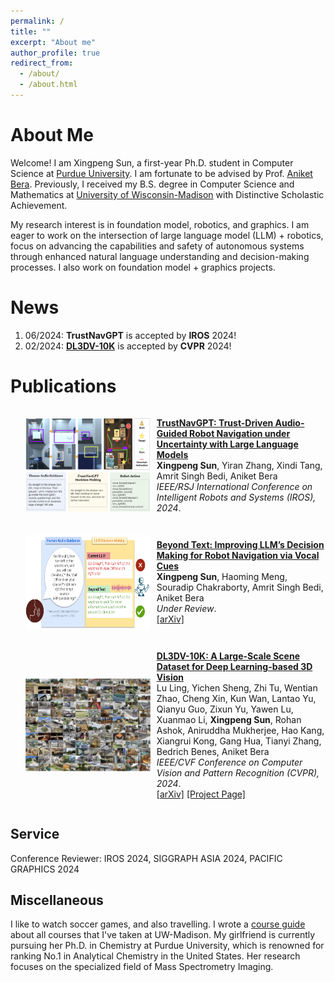 ```yaml
---
permalink: /
title: ""
excerpt: "About me"
author_profile: true
redirect_from: 
  - /about/
  - /about.html
---
```


About Me
======
Welcome! I am Xingpeng Sun, a first-year Ph.D. student in Computer Science at [Purdue University](https://www.cs.purdue.edu/). I am fortunate to be advised by Prof. [Aniket Bera](https://scholar.google.com/citations?hl=en&user=q3UdHk4AAAAJ&view_op=list_works&sortby=pubdate). Previously, I received my B.S. degree in Computer Science and Mathematics at [University of Wisconsin-Madison](https://www.wisc.edu/) with Distinctive Scholastic Achievement. 

My research interest is in foundation model, robotics, and graphics. I am eager to work on the intersection of large language model (LLM) + robotics, focus on advancing the capabilities and safety of autonomous systems through enhanced natural language understanding and decision-making processes. I also work on foundation model + graphics projects.



News
======
1. 06/2024: **TrustNavGPT** is accepted by **IROS** 2024!
1. 02/2024: [**DL3DV-10K**](https://arxiv.org/abs/2312.16256) is accepted by **CVPR** 2024!

Publications
======

<ul>
  <li style="display: flex; align-items: center;">
    <img src="images/trustnavgpt.png" style="margin-right: 10px; width: 200px; height: 150px;">
    <p>
      <a href="#"><b>TrustNavGPT: Trust-Driven Audio-Guided Robot Navigation under Uncertainty with Large Language Models</b></a>
      <br>
      <b>Xingpeng Sun</b>, Yiran Zhang, Xindi Tang, Amrit Singh Bedi, Aniket Bera
      <br>
      <i>IEEE/RSJ International Conference on Intelligent Robots and Systems (IROS), 2024</i>. <br>      
    </p>
  </li>
</ul>

<ul>
  <li style="display: flex; align-items: center;">
    <img src="images/cover.png" style="margin-right: 10px; width: 200px; height: 150px;">
    <p>
      <a href="#"><b>Beyond Text: Improving LLM’s Decision Making for Robot Navigation via Vocal Cues</b></a>
      <br>
      <b>Xingpeng Sun</b>, Haoming Meng, Souradip Chakraborty, Amrit Singh Bedi, Aniket Bera
      <br>
      <i>Under Review</i>. <br>
      <a href="https://arxiv.org/abs/2402.03494">[arXiv]</a>      
    </p>
  </li>
</ul>


<ul>
  <li style="display: flex; align-items: center;">
      <img src="images/DL3DV.png" style="vertical-align: middle; margin-right: 10px;width: 200px; height: 150px">
    <p>
      <a href="#"><b>DL3DV-10K: A Large-Scale Scene Dataset for Deep Learning-based 3D Vision</b></a>
      <br>
      Lu Ling, Yichen Sheng, Zhi Tu, Wentian Zhao, Cheng Xin, Kun Wan, Lantao Yu, Qianyu Guo, Zixun Yu, Yawen Lu, Xuanmao Li, <b>Xingpeng Sun</b>, Rohan Ashok, Aniruddha Mukherjee, Hao Kang, Xiangrui Kong, Gang Hua, Tianyi Zhang, Bedrich Benes, Aniket Bera
       <br>
      <i>IEEE/CVF Conference on Computer Vision and Pattern Recognition (CVPR), 2024</i>. <br>
      <a href="https://arxiv.org/abs/2312.16256">[arXiv]</a> 
      <a href="https://dl3dv-10k.github.io/DL3DV-10K/">[Project Page]</a>      
    </p>
  </li>
</ul>


Service
------
Conference Reviewer: IROS 2024, SIGGRAPH ASIA 2024, PACIFIC GRAPHICS 2024

Miscellaneous
------
I like to watch soccer games, and also travelling. I wrote a [course guide](https://xingpengs.github.io/) about all courses that I've taken at UW-Madison. My girlfriend is currently pursuing her Ph.D. in Chemistry at Purdue University, which is renowned for ranking No.1 in Analytical Chemistry in the United States. Her research focuses on the specialized field of Mass Spectrometry Imaging.
